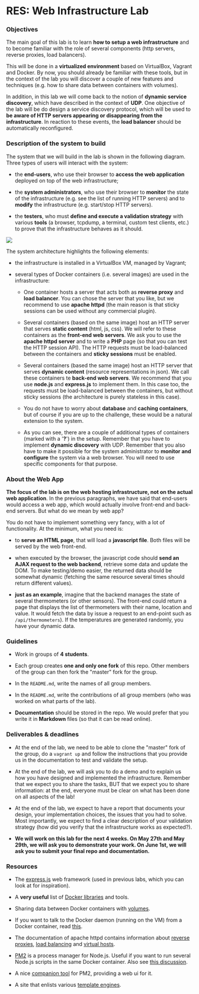 # RES: Web Infrastructure Lab

### Objectives

The main goal of this lab is to learn **how to setup a web infrastructure** and to become familiar with the role of several components (http servers, reverse proxies, load balancers). 

This will be done in a **virtualized environment** based on VirtualBox, Vagrant and Docker. By now, you should already be familiar with these tools, but in the context of the lab you will discover a couple of new features and techniques (e.g. how to share data between containers with volumes).

In addition, in this lab we will come back to the notion of **dynamic service discovery**, which have described in the context of **UDP**. One objective of the lab will be do design a service discovery protocol, which will be used to **be aware of HTTP servers appearing or disappearing from the infrastructure**. In reaction to these events, the **load balancer** should be automatically reconfigured.

### Description of the system to build

The system that we will build in the lab is shown in the following diagram. Three types of users will interact with the system: 

* the **end-users**, who use their browser to **access the web application** deployed on top of the web infrastructure; 

* the **system administrators**, who use their browser to **monitor** the state of the infrastructure (e.g. see the list of running HTTP servers) and to **modify** the infrastructure (e.g. start/stop HTTP servers).

* the **testers**, who must **define and execute a validation strategy** with various **tools** (a browser, tcpdump, a terminal, custom test clients, etc.) to prove that the infrastructure behaves as it should.

[![](diagrams/overview.png)](diagrams/overview.png)


The system architecture highlights the following elements:

* the infrastructure is installed in a VirtualBox VM, managed by Vagrant;

* several types of Docker containers (i.e. several images) are used in the infrastructure:

  * One container hosts a server that acts both as **reverse proxy** and **load balancer**. You can chose the server that you like, but we recommend to use **apache httpd** (the main reason is that sticky sessions can be used without any commercial plugin).
  
  * Several containers (based on the same image) host an HTTP server that serves **static content** (html, js, css). We will refer to these containers as the **front-end web servers**. We ask you to use the **apache httpd server** and to write a **PHP** page (so that you can test the HTTP session API). The HTTP requests must be load-balanced between the containers and **sticky sessions** must be enabled.
  
  * Several containers (based the same image) host an HTTP server that serves **dynamic content** (resource representations in json). We call these containers te **back-end web servers**. We recommend that you use **node.js** and **express.js** to implement them. In this case too, the requests must be load-balanced between the containers, but without sticky sessions (the architecture is purely stateless in this case).
  
  * You do not have to worry about **database** and **caching containers**, but of course if you are up to the challenge, these would be a natural extension to the system.
  
  * As you can see, there are a couple of additional types of containers (marked with a '**?**') in the setup. Remember that you have to implement **dynamic discovery** with UDP. Remember that you also have to make it possible for the system administrator to **monitor and configure** the system via a web browser. You will need to use specific components for that purpose.
  
  
### About the Web App

**The focus of the lab is on the web hosting infrastructure, not on the actual web application**. In the previous paragraphs, we have said that end-users would access a web app, which would actually involve front-end and back-end servers. But what do we mean by web app? 

You do not have to implement something very fancy, with a lot of functionality. At the minimum, what you need is:

* to **serve an HTML page**, that will load a **javascript file**. Both files will be served by the web front-end.

* when executed by the browser, the javascript code should **send an AJAX request to the web backend**, retrieve some data and update the DOM. To make testing/demo easier, the returned data should be somewhat dynamic (fetching the same resource several times should return different values).

* **just as an example**, imagine that the backend manages the state of several thermometers (or other sensors). The front-end could return a page that displays the list of thermometers with their name, location and value. It would fetch the data by issue a request to an end-point such as `/api/thermometers`). If the temperatures are generated randomly, you have your dynamic data.



### Guidelines

* Work in groups of **4 students**.

* Each group creates **one and only one fork** of this repo. Other members of the group can then fork the "master" fork for the group.

* In the `README.md`, write the names of all group members.

* In the `README.md`, write the contributions of all group members (who was worked on what parts of the lab).

* **Documentation** should be stored in the repo. We would prefer that you write it in **Markdown** files (so that it can be read online).


### Deliverables & deadlines

* At the end of the lab, we need to be able to clone the "master" fork of the group, do a `vagrant up` and follow the instructions that you provide us in the documentation to test and validate the setup.

* At the end of the lab, we will ask you to do a demo and to explain us how you have designed and implemented the infrastructure. Remember that we expect you to share the tasks, BUT that we expect you to share information: at the end, everyone must be clear on what has been done on all aspects of the lab!

* At the end of the lab, we expect to have a report that documents your design, your implementation choices, the issues that you had to solve. Most importantly, we expect to find a clear description of your validation strategy (how did you verify that the infrastructure works as expected?).

* **We will work on this lab for the next 4 weeks. On May 27th and May 29th, we will ask you to demonstrate your work. On June 1st, we will ask you to submit your final repo and documentation.**


### Resources

* The [express.js](http://expressjs.com/) web framework (used in previous labs, which you can look at for inspiration).

* A **very useful** list of [Docker libraries](https://docs.docker.com/reference/api/remote_api_client_libraries/) and tools.

* Sharing data between Docker containers with [volumes](https://docs.docker.com/userguide/dockervolumes/).

* If you want to talk to the Docker daemon (running on the VM) from a Docker container, read [this](https://docs.docker.com/reference/run/#runtime-privilege-linux-capabilities-and-lxc-configuration).


* The documentation of apache httpd contains information about [reverse proxies](http://httpd.apache.org/docs/2.4/mod/mod_proxy.html), [load balancing](http://httpd.apache.org/docs/2.4/mod/mod_proxy_balancer.html) and [virtual hosts](http://httpd.apache.org/docs/2.4/vhosts/).

* [PM2](https://github.com/Unitech/pm2) is a process manager for Node.js. Useful if you want to run several Node.js scripts in the same Docker container. Also see [this discussion](https://blog.phusion.nl/2015/01/20/baseimage-docker-fat-containers-treating-containers-vms/).

* A nice [companion tool](https://github.com/Tjatse/pm2-gui) for PM2, providing a web ui for it.


* A site that enlists various [template engines](http://garann.github.io/template-chooser/).

